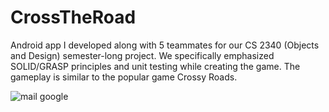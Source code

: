 # CrossTheRoad
Android app I developed along with 5 teammates for our CS 2340 (Objects and Design) semester-long project. We specifically emphasized SOLID/GRASP principles and unit testing while creating the game. The gameplay is similar to the popular game Crossy Roads.

![mail google](https://github.com/EBruda/Cross-the-Road/assets/52976547/9361b6ce-0fc9-47ce-a0f3-5ea5a66b00af)
